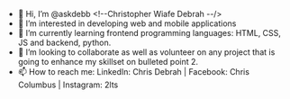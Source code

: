 - 👋 Hi, I’m @askdebb <!--Christopher Wiafe Debrah --/>
- 👀 I’m interested in developing web and mobile applications
- 🌱 I’m currently learning frontend programming languages: HTML, CSS, JS and backend, python.
- 💞️ I’m looking to collaborate as well as volunteer on any project that is going to enhance my skillset on bulleted point 2.
- 📫 How to reach me: LinkedIn: Chris Debrah | Facebook: Chris Columbus | Instagram: 2lts

<!---
askdebb/askdebb is a ✨ special ✨ repository because its `README.md` (this file) appears on your GitHub profile.
You can click the Preview link to take a look at your changes.
--->
